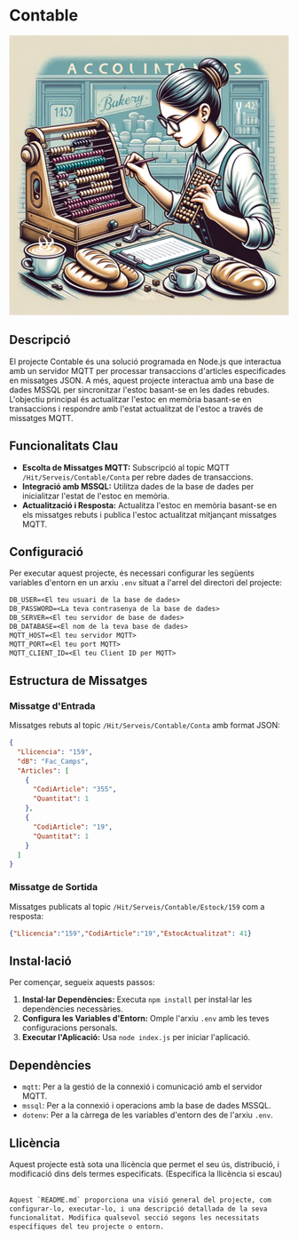 # Contable
![Logo del Proyecto](Contable.png)
## Descripció
El projecte Contable és una solució programada en Node.js que interactua amb un servidor MQTT per processar transaccions d'articles especificades en missatges JSON. A més, aquest projecte interactua amb una base de dades MSSQL per sincronitzar l'estoc basant-se en les dades rebudes. L'objectiu principal és actualitzar l'estoc en memòria basant-se en transaccions i respondre amb l'estat actualitzat de l'estoc a través de missatges MQTT.

## Funcionalitats Clau
- **Escolta de Missatges MQTT:** Subscripció al topic MQTT `/Hit/Serveis/Contable/Conta` per rebre dades de transaccions.
- **Integració amb MSSQL:** Utilitza dades de la base de dades per inicialitzar l'estat de l'estoc en memòria.
- **Actualització i Resposta:** Actualitza l'estoc en memòria basant-se en els missatges rebuts i publica l'estoc actualitzat mitjançant missatges MQTT.

## Configuració
Per executar aquest projecte, és necessari configurar les següents variables d'entorn en un arxiu `.env` situat a l'arrel del directori del projecte:

```plaintext
DB_USER=<El teu usuari de la base de dades>
DB_PASSWORD=<La teva contrasenya de la base de dades>
DB_SERVER=<El teu servidor de base de dades>
DB_DATABASE=<El nom de la teva base de dades>
MQTT_HOST=<El teu servidor MQTT>
MQTT_PORT=<El teu port MQTT>
MQTT_CLIENT_ID=<El teu Client ID per MQTT>
```

## Estructura de Missatges
### Missatge d'Entrada
Missatges rebuts al topic `/Hit/Serveis/Contable/Conta` amb format JSON:

```json
{
  "Llicencia": "159",
  "dB": "Fac_Camps",
  "Articles": [
    {
      "CodiArticle": "355",
      "Quantitat": 1
    },
    {
      "CodiArticle": "19",
      "Quantitat": 1
    }
  ]
}
```

### Missatge de Sortida
Missatges publicats al topic `/Hit/Serveis/Contable/Estock/159` com a resposta:

```json
{"Llicencia":"159","CodiArticle":"19","EstocActualitzat": 41}
```

## Instal·lació
Per començar, segueix aquests passos:

1. **Instal·lar Dependències:** Executa `npm install` per instal·lar les dependències necessàries.
2. **Configura les Variables d'Entorn:** Omple l'arxiu `.env` amb les teves configuracions personals.
3. **Executar l'Aplicació:** Usa `node index.js` per iniciar l'aplicació.

## Dependències
- `mqtt`: Per a la gestió de la connexió i comunicació amb el servidor MQTT.
- `mssql`: Per a la connexió i operacions amb la base de dades MSSQL.
- `dotenv`: Per a la càrrega de les variables d'entorn des de l'arxiu `.env`.

## Llicència
Aquest projecte està sota una llicència que permet el seu ús, distribució, i modificació dins dels termes especificats. (Especifica la llicència si escau)

```

Aquest `README.md` proporciona una visió general del projecte, com configurar-lo, executar-lo, i una descripció detallada de la seva funcionalitat. Modifica qualsevol secció segons les necessitats específiques del teu projecte o entorn.
